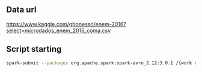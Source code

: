 ## Data url

https://www.kaggle.com/gbonesso/enem-2016?select=microdados_enem_2016_coma.csv

## Script starting

```bash
spark-submit --packages org.apache.spark:spark-avro_2.12:3.0.1 /{work directory}/pyspark_homework/task_2/read_and_write_data.py
```
